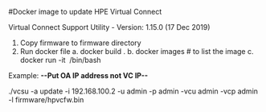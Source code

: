 #Docker image to update HPE Virtual Connect

Virtual Connect Support Utility - Version:	1.15.0 (17 Dec 2019)



1.  Copy firmware to firmware directory
2.  Run docker file
   a. docker build .
   b. docker images # to list the image
   c. docker run -it <Image ID> /bin/bash


   Example: **--Put OA IP address not VC IP--**
 
   ./vcsu -a update -i 192.168.100.2 -u admin -p admin -vcu admin -vcp admin -l firmware/hpvcfw.bin
